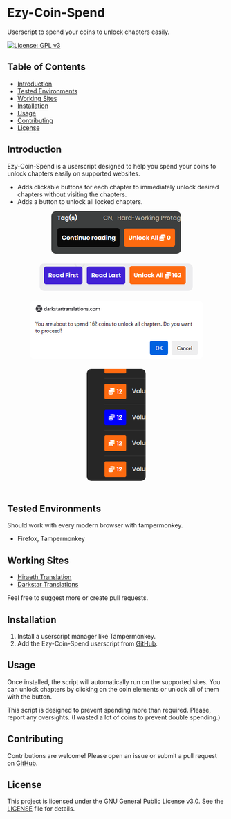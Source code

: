 # Ezy-Coin-Spend

Userscript to spend your coins to unlock chapters easily.

[![License: GPL v3](https://img.shields.io/badge/License-GPLv3-blue.svg)](https://www.gnu.org/licenses/gpl-3.0)

## Table of Contents

- [Introduction](#introduction)
- [Tested Environments](#tested-environments)
- [Working Sites](#working-sites)
- [Installation](#installation)
- [Usage](#usage)
- [Contributing](#contributing)
- [License](#license)

## Introduction

Ezy-Coin-Spend is a userscript designed to help you spend your coins to unlock chapters easily on supported websites.

- Adds clickable buttons for each chapter to immediately unlock desired chapters without visiting the chapters.
- Adds a button to unlock all locked chapters.

<div align="center">
  <img src="Images/unlockAll-ss1.png" alt="Unlock All Button" style="margin-bottom: 20px; border-radius: 10px;">
</div>

<div align="center">
  <img src="Images/unlockAll-ss2.png" alt="Unlock All Button" style="margin-bottom: 20px; border-radius: 10px;">
</div>

<div align="center">
  <img src="Images/unlockAll-alert-ss3.png" alt="Unlock All Button Alert" style="margin-bottom: 20px; border-radius: 10px;">
</div>

<div align="center">
  <img src="Images/unlockButton-ss1.png" alt="Unlock Button" style="margin-bottom: 20px; border-radius: 10px;">
</div>

## Tested Environments

Should work with every modern browser with tampermonkey.

- Firefox, Tampermonkey

## Working Sites

- [Hiraeth Translation](https://hiraethtranslation.com/)
- [Darkstar Translations](https://darkstartranslations.com/)

Feel free to suggest more or create pull requests.

## Installation

1. Install a userscript manager like Tampermonkey.
2. Add the Ezy-Coin-Spend userscript from [GitHub](https://github.com/Salvora/Novel-Ezy-Coin/raw/refs/heads/main/Ezy-Coin-Spend.user.js).

## Usage

Once installed, the script will automatically run on the supported sites. You can unlock chapters by clicking on the coin elements or unlock all of them with the button.

This script is designed to prevent spending more than required. Please, report any oversights. (I wasted a lot of coins to prevent double spending.) 

## Contributing

Contributions are welcome! Please open an issue or submit a pull request on [GitHub](https://github.com/Salvora/Novel-Ezy-Coin).

## License

This project is licensed under the GNU General Public License v3.0. See the [LICENSE](LICENSE) file for details.